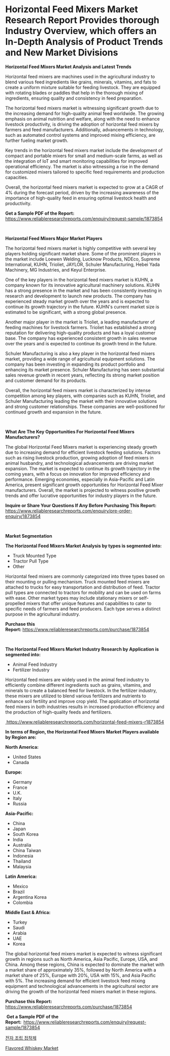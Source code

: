 <p><h1>Horizontal Feed Mixers Market Research Report Provides thorough Industry Overview, which offers an In-Depth Analysis of Product Trends and New Market Divisions</h1></p><p><strong>Horizontal Feed Mixers Market Analysis and Latest Trends</strong></p>
<p><p>Horizontal feed mixers are machines used in the agricultural industry to blend various feed ingredients like grains, minerals, vitamins, and fats to create a uniform mixture suitable for feeding livestock. They are equipped with rotating blades or paddles that help in the thorough mixing of ingredients, ensuring quality and consistency in feed preparation.</p><p>The horizontal feed mixers market is witnessing significant growth due to the increasing demand for high-quality animal feed worldwide. The growing emphasis on animal nutrition and welfare, along with the need to enhance livestock productivity, is driving the adoption of horizontal feed mixers by farmers and feed manufacturers. Additionally, advancements in technology, such as automated control systems and improved mixing efficiency, are further fueling market growth.</p><p>Key trends in the horizontal feed mixers market include the development of compact and portable mixers for small and medium-scale farms, as well as the integration of IoT and smart monitoring capabilities for improved operational efficiency. The market is also witnessing a rise in the demand for customized mixers tailored to specific feed requirements and production capacities.</p><p>Overall, the horizontal feed mixers market is expected to grow at a CAGR of 4% during the forecast period, driven by the increasing awareness of the importance of high-quality feed in ensuring optimal livestock health and productivity.</p></p>
<p><strong>Get a Sample PDF of the Report:&nbsp;</strong> <a href="https://www.reliableresearchreports.com/enquiry/request-sample/1873854">https://www.reliableresearchreports.com/enquiry/request-sample/1873854</a></p>
<p>&nbsp;</p>
<p><strong>Horizontal Feed Mixers Major Market Players</strong></p>
<p><p>The horizontal feed mixers market is highly competitive with several key players holding significant market share. Some of the prominent players in the market include Loewen Welding, Lucknow Products, NDEco, Supreme International, KUHN, Trioliet, JAYLOR, Schuler Manufacturing, Hebei Yada Machinery, MG Industries, and Keyul Enterprise.</p><p>One of the key players in the horizontal feed mixers market is KUHN, a company known for its innovative agricultural machinery solutions. KUHN has a strong presence in the market and has been consistently investing in research and development to launch new products. The company has experienced steady market growth over the years and is expected to continue its growth trajectory in the future. KUHN's current market size is estimated to be significant, with a strong global presence.</p><p>Another major player in the market is Trioliet, a leading manufacturer of feeding machines for livestock farmers. Trioliet has established a strong reputation for delivering high-quality products and has a loyal customer base. The company has experienced consistent growth in sales revenue over the years and is expected to continue its growth trend in the future.</p><p>Schuler Manufacturing is also a key player in the horizontal feed mixers market, providing a wide range of agricultural equipment solutions. The company has been investing in expanding its product portfolio and enhancing its market presence. Schuler Manufacturing has seen substantial sales revenue growth in recent years, reflecting its strong market position and customer demand for its products.</p><p>Overall, the horizontal feed mixers market is characterized by intense competition among key players, with companies such as KUHN, Trioliet, and Schuler Manufacturing leading the market with their innovative solutions and strong customer relationships. These companies are well-positioned for continued growth and expansion in the future.</p></p>
<p>&nbsp;</p>
<p><strong>What Are The Key Opportunities For Horizontal Feed Mixers Manufacturers?</strong></p>
<p><p>The global Horizontal Feed Mixers market is experiencing steady growth due to increasing demand for efficient livestock feeding solutions. Factors such as rising livestock production, growing adoption of feed mixers in animal husbandry, and technological advancements are driving market expansion. The market is expected to continue its growth trajectory in the coming years, with a focus on innovation for improved efficiency and performance. Emerging economies, especially in Asia-Pacific and Latin America, present significant growth opportunities for Horizontal Feed Mixer manufacturers. Overall, the market is projected to witness positive growth trends and offer lucrative opportunities for industry players in the future.</p></p>
<p><strong>Inquire or Share Your Questions If Any Before Purchasing This Report:</strong> <a href="https://www.reliableresearchreports.com/enquiry/pre-order-enquiry/1873854">https://www.reliableresearchreports.com/enquiry/pre-order-enquiry/1873854</a></p>
<p>&nbsp;</p>
<p><strong>Market Segmentation</strong></p>
<p><strong>The Horizontal Feed Mixers Market Analysis by types is segmented into:</strong></p>
<p><ul><li>Truck Mounted Type</li><li>Tractor Pull Type</li><li>Other</li></ul></p>
<p><p>Horizontal feed mixers are commonly categorized into three types based on their mounting or pulling mechanism. Truck mounted feed mixers are attached to trucks for easy transportation and distribution of feed. Tractor pull types are connected to tractors for mobility and can be used on farms with ease. Other market types may include stationary mixers or self-propelled mixers that offer unique features and capabilities to cater to specific needs of farmers and feed producers. Each type serves a distinct purpose in the agricultural industry.</p></p>
<p><strong>Purchase this Report:&nbsp;</strong><a href="https://www.reliableresearchreports.com/purchase/1873854">https://www.reliableresearchreports.com/purchase/1873854</a></p>
<p>&nbsp;</p>
<p><strong>The Horizontal Feed Mixers Market Industry Research by Application is segmented into:</strong></p>
<p><ul><li>Animal Feed Industry</li><li>Fertilizer Industry</li></ul></p>
<p><p>Horizontal feed mixers are widely used in the animal feed industry to efficiently combine different ingredients such as grains, vitamins, and minerals to create a balanced feed for livestock. In the fertilizer industry, these mixers are utilized to blend various fertilizers and nutrients to enhance soil fertility and improve crop yield. The application of horizontal feed mixers in both industries results in increased production efficiency and the production of high-quality feeds and fertilizers.</p></p>
<p><a href="https://www.reliableresearchreports.com/horizontal-feed-mixers-r1873854">&nbsp;https://www.reliableresearchreports.com/horizontal-feed-mixers-r1873854</a></p>
<p><strong>In terms of Region, the Horizontal Feed Mixers Market Players available by Region are:</strong></p>
<p>
    <p> <strong> North America: </strong>
        <ul>
            <li>United States</li>
            <li>Canada</li>
        </ul>
        </p> 
    <p> <strong> Europe: </strong>
        <ul>
            <li>Germany</li>
            <li>France</li>
            <li>U.K.</li>
            <li>Italy</li>
            <li>Russia</li>
        </ul>
        </p> 
    <p> <strong> Asia-Pacific: </strong>
        <ul>
            <li>China</li>
            <li>Japan</li>
            <li>South Korea</li>
            <li>India</li>
            <li>Australia</li>
            <li>China Taiwan</li>
            <li>Indonesia</li>
            <li>Thailand</li>
            <li>Malaysia</li>
        </ul>
        </p> 
    <p> <strong> Latin America: </strong>
        <ul>
            <li>Mexico</li>
            <li>Brazil</li>
            <li>Argentina Korea</li>
            <li>Colombia</li>
        </ul>
        </p> 
    <p> <strong> Middle East & Africa: </strong>
        <ul>
            <li>Turkey</li>
            <li>Saudi</li>
            <li>Arabia</li>
            <li>UAE</li>
            <li>Korea</li>
        </ul>
    </p>
    </p>
<p><p>The global horizontal feed mixers market is expected to witness significant growth in regions such as North America, Asia Pacific, Europe, USA, and China. Among these regions, China is expected to dominate the market with a market share of approximately 35%, followed by North America with a market share of 25%, Europe with 20%, USA with 15%, and Asia Pacific with 5%. The increasing demand for efficient livestock feed mixing equipment and technological advancements in the agricultural sector are driving the growth of the horizontal feed mixers market in these regions.</p></p>
<p><strong>Purchase this Report: </strong><a href="https://www.reliableresearchreports.com/purchase/1873854">https://www.reliableresearchreports.com/purchase/1873854</a></p>
<p>&nbsp;<strong>Get a Sample PDF of the Report:&nbsp;&nbsp;</strong><a href="https://www.reliableresearchreports.com/enquiry/request-sample/1873854">https://www.reliableresearchreports.com/enquiry/request-sample/1873854</a></p>
<p><strong></strong></p>
<p><p><a href="https://github.com/brendon65677/Market-Research-Report-List-1/blob/main/8680640163505.md">전자 조립 접착제</a></p><p><a href="https://github.com/provorikovar/Market-Research-Report-List-5/blob/main/flavored-whiskey-market.md">Flavored Whiskey Market</a></p></p>